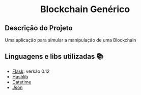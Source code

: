 <h1 align="center"> Blockchain Genérico </h1>

## Descrição do Projeto  

<p> Uma aplicação para simular a manipulação de uma Blockchain</p>

## Linguagens e libs utilizadas :books:

- [Flask](https://flask.palletsprojects.com/en/1.1.x/): versão 0.12 
- [Hashlib](https://docs.python.org/3/library/hashlib.html)
- [Datetime](https://docs.python.org/3/library/datetime.html?highlight=datetime#module-datetime)
- [Json](https://docs.python.org/3/library/json.html?highlight=json#module-json)
